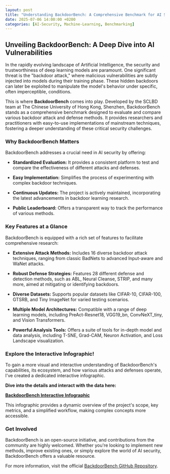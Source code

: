 ```yaml
---
layout: post
title: "Understanding BackdoorBench: A Comprehensive Benchmark for AI Security"
date: 2025-07-06 14:00:00 +0200
categories: [AI-Security, Machine-Learning, Benchmarking]
---
```


## Unveiling BackdoorBench: A Deep Dive into AI Vulnerabilities

In the rapidly evolving landscape of Artificial Intelligence, the security and trustworthiness of deep learning models are paramount. One significant threat is the "backdoor attack," where malicious vulnerabilities are subtly injected into models during their training phase. These hidden backdoors can later be exploited to manipulate the model's behavior under specific, often imperceptible, conditions.

This is where **BackdoorBench** comes into play. Developed by the SCLBD team at The Chinese University of Hong Kong, Shenzhen, BackdoorBench stands as a comprehensive benchmark designed to evaluate and compare various backdoor attack and defense methods. It provides researchers and practitioners with easy-to-use implementations of mainstream techniques, fostering a deeper understanding of these critical security challenges.

### Why BackdoorBench Matters

BackdoorBench addresses a crucial need in AI security by offering:

* **Standardized Evaluation:** It provides a consistent platform to test and compare the effectiveness of different attacks and defenses.

* **Easy Implementation:** Simplifies the process of experimenting with complex backdoor techniques.

* **Continuous Updates:** The project is actively maintained, incorporating the latest advancements in backdoor learning research.

* **Public Leaderboard:** Offers a transparent way to track the performance of various methods.

### Key Features at a Glance

BackdoorBench is equipped with a rich set of features to facilitate comprehensive research:

* **Extensive Attack Methods:** Includes 16 diverse backdoor attack techniques, ranging from classic BadNets to advanced Input-aware and WaNet attacks.

* **Robust Defense Strategies:** Features 28 different defense and detection methods, such as ABL, Neural Cleanse, STRIP, and many more, aimed at mitigating or identifying backdoors.

* **Diverse Datasets:** Supports popular datasets like CIFAR-10, CIFAR-100, GTSRB, and Tiny ImageNet for varied testing scenarios.

* **Multiple Model Architectures:** Compatible with a range of deep learning models, including PreAct-Resnet18, VGG19_bn, ConvNeXT_tiny, and Vision Transformers.

* **Powerful Analysis Tools:** Offers a suite of tools for in-depth model and data analysis, including T-SNE, Grad-CAM, Neuron Activation, and Loss Landscape visualization.

### Explore the Interactive Infographic!

To gain a more visual and interactive understanding of BackdoorBench's capabilities, its ecosystem, and how various attacks and defenses operate, I've created a dedicated interactive infographic.

**Dive into the details and interact with the data here:**

[**BackdoorBench Interactive Infographic**](/backdoorbench_infographic.html)

This infographic provides a dynamic overview of the project's scope, key metrics, and a simplified workflow, making complex concepts more accessible.

### Get Involved

BackdoorBench is an open-source initiative, and contributions from the community are highly welcomed. Whether you're looking to implement new methods, improve existing ones, or simply explore the world of AI security, BackdoorBench offers a valuable resource.

For more information, visit the official [BackdoorBench GitHub Repository](https://github.com/SCLBD/BackdoorBench).